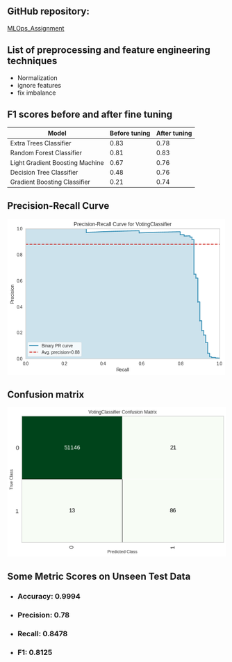 ## GitHub repository:

[MLOps_Assignment](https://github.com/aniketp02/MLOps_Assignment/tree/main)

## List of preprocessing and feature engineering techniques
- Normalization
- ignore features
- fix imbalance

## F1 scores before and after fine tuning
| Model | Before tuning | After tuning |
|-------|---------|--------|
| Extra Trees Classifier | 0.83 | 0.78 |
| Random Forest Classifier | 0.81 | 0.83 |
| Light Gradient Boosting Machine | 0.67 | 0.76 |
| Decision Tree Classifier | 0.48 | 0.76 |
| Gradient Boosting Classifier | 0.21 | 0.74 |

## Precision-Recall Curve
![pr-curve](https://github.com/aniketp02/Fundamentals_of_MLOps_20D070011/blob/main/Week3/pr-curve.png)

## Confusion matrix
![confusion matrix](https://github.com/aniketp02/Fundamentals_of_MLOps_20D070011/blob/main/Week3/confusion-matrix.png)

## Some Metric Scores on Unseen Test Data

- ### Accuracy: 0.9994

- ### Precision: 0.78

- ### Recall: 0.8478

- ### F1: 0.8125